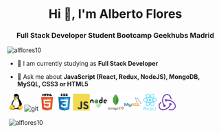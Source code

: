 <h1 align="center">Hi 👋, I'm Alberto Flores </h1>
<h3 align="center">Full Stack Developer Student Bootcamp Geekhubs Madrid</h3>
<p align="left"> <img src="https://komarev.com/ghpvc/?username=alflores10" alt="alflores10" /> </p>

- 🔭 I am currently studying as **Full Stack Developer**

- 💬 Ask me about **JavaScript (React, Redux, NodeJS), MongoDB, MySQL, CSS3 or HTML5**




<p align="left"><img src="https://github.com/devicons/devicon/blob/master/icons/linux/linux-original.svg" alt="linux" width="40" height="40"/><img src="https://www.vectorlogo.zone/logos/git-scm/git-scm-icon.svg" alt="git" width="40" height="40"/><img src="https://github.com/devicons/devicon/blob/master/icons/html5/html5-original-wordmark.svg" alt="html5" width="40" height="40"/><img src="https://github.com/devicons/devicon/blob/master//icons/css3/css3-original-wordmark.svg" alt="css3" width="40" height="40"/><img src="https://github.com/devicons/devicon/blob/master/icons/javascript/javascript-original.svg" alt="javascript" width="40" height="40"/><img src="https://github.com/devicons/devicon/blob/master/icons/nodejs/nodejs-original-wordmark.svg" alt="nodejs" width="40" height="40"/><img src="https://github.com/devicons/devicon/blob/master/icons/mongodb/mongodb-original-wordmark.svg" alt="mongodb" width="40" height="40"/><img src="https://github.com/devicons/devicon/blob/master/icons/mysql/mysql-original-wordmark.svg" alt="mysql" width="40" height="40"/><img src="https://github.com/devicons/devicon/blob/master/icons/react/react-original-wordmark.svg" alt="react" width="40" height="40"/><img src="https://github.com/devicons/devicon/blob/master/icons/redux/redux-original.svg" alt="redux" width="40" height="40"/></p><p>&nbsp;<img align="center" src="https://github-readme-stats.vercel.app/api?username=alflores10&show_icons=true" alt="alflores10" /></p>
